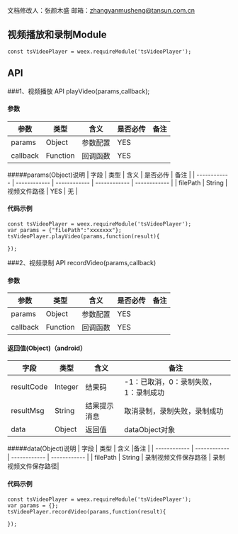 文档修改人：张颜木盛
邮箱：zhangyanmusheng@tansun.com.cn

## 视频播放和录制Module
````
const tsVideoPlayer = weex.requireModule('tsVideoPlayer');
````
## API
###1、视频播放 API
playVideo(params,callback);
#### 参数
|  参数 | 类型  | 含义  | 是否必传 | 备注 |
| ------------ | ------------ | ------------ | ------------ | ------------ |
| params  |  Object | 参数配置  |  YES |  |
| callback  |  Function | 回调函数  | YES |  |

#####params(Object)说明
|  字段 | 类型  | 含义  | 是否必传 | 备注 |
| ------------ | ------------ | ------------ | ------------ | ------------ |
| filePath | String | 视频文件路径 | YES | 无 |
#### 代码示例
````
const tsVideoPlayer = weex.requireModule('tsVideoPlayer');
var params = {"filePath":"xxxxxxx"};
tsVideoPlayer.playVideo(params,function(result){

});
````

###2、视频录制 API
recordVideo(params,callback)
#### 参数
|  参数 | 类型  | 含义  | 是否必传 | 备注 |
| ------------ | ------------ | ------------ | ------------ | ------------ |
| params  |  Object | 参数配置  |  YES |  |
| callback  |  Function | 回调函数  | YES |  |

#### 返回值(Object)（android）
|  字段 | 类型  | 含义  |备注 |
| ------------ | ------------ | ------------ | ------------ |
| resultCode  | Integer  | 结果码  |   -1：已取消，0：录制失败，1：录制成功|
| resultMsg  |  String | 结果提示消息  |  取消录制，录制失败，录制成功 |
| data  | Object  | 返回值  | dataObject对象  |

#####data(Object)说明
|  字段 | 类型  | 含义  |备注 |
| ------------ | ------------ | ------------ | ------------ |
|  filePath  |  String | 录制视频文件保存路径  | 录制视频文件保存路径|

#### 代码示例
````
const tsVideoPlayer = weex.requireModule('tsVideoPlayer');
var params = {};
tsVideoPlayer.recordVideo(params,function(result){

});
````
